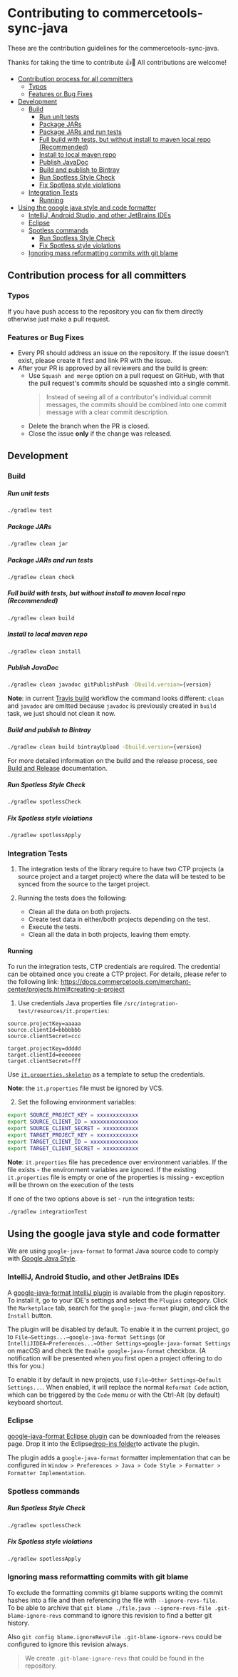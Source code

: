 # Contributing to commercetools-sync-java

These are the contribution guidelines for the commercetools-sync-java.

Thanks for taking the time to contribute :+1::tada: All contributions are welcome! 
<!-- START doctoc generated TOC please keep comment here to allow auto update -->
<!-- DON'T EDIT THIS SECTION, INSTEAD RE-RUN doctoc TO UPDATE -->

- [Contribution process for all committers](#contribution-process-for-all-committers)
  - [Typos](#typos)
  - [Features or Bug Fixes](#features-or-bug-fixes)
- [Development](#development)
  - [Build](#build)
      - [Run unit tests](#run-unit-tests)
      - [Package JARs](#package-jars)
      - [Package JARs and run tests](#package-jars-and-run-tests)
      - [Full build with tests, but without install to maven local repo (Recommended)](#full-build-with-tests-but-without-install-to-maven-local-repo-recommended)
      - [Install to local maven repo](#install-to-local-maven-repo)
      - [Publish JavaDoc](#publish-javadoc)
      - [Build and publish to Bintray](#build-and-publish-to-bintray)
      - [Run Spotless Style Check](#run-spotless-style-check)
      - [Fix Spotless style violations](#fix-spotless-style-violations)
  - [Integration Tests](#integration-tests)
    - [Running](#running)
- [Using the google java style and code formatter](#using-the-google-java-style-and-code-formatter)
  - [IntelliJ, Android Studio, and other JetBrains IDEs](#intellij-android-studio-and-other-jetbrains-ides)
  - [Eclipse](#eclipse)
  - [Spotless commands](#spotless-commands)
      - [Run Spotless Style Check](#run-spotless-style-check)
      - [Fix Spotless style violations](#fix-spotless-style-violations)
  - [Ignoring mass reformatting commits with git blame](#ignoring-mass-reformatting-commits-with-git-blame)

<!-- END doctoc generated TOC please keep comment here to allow auto update -->

## Contribution process for all committers

### Typos

If you have push access to the repository you can fix them directly otherwise just make a pull request.

### Features or Bug Fixes

- Every PR should address an issue on the repository. If the issue doesn't exist, please create it first and link PR with the issue. 
- After your PR is approved by all reviewers and the build is green:
    - Use `Squash and merge` option on a pull request on GitHub, with that the pull request's commits should be squashed into a single commit. 
        > Instead of seeing all of a contributor's individual commit messages, the commits should be combined into one commit message with a clear commit description. 
    - Delete the branch when the PR is closed.
    - Close the issue **only** if the change was released.
    
## Development
### Build
##### Run unit tests
````bash
./gradlew test
````

##### Package JARs
````bash
./gradlew clean jar
````

##### Package JARs and run tests
````bash
./gradlew clean check
````

##### Full build with tests, but without install to maven local repo (Recommended)
````bash
./gradlew clean build
````

##### Install to local maven repo
````bash
./gradlew clean install
````

##### Publish JavaDoc
````bash
./gradlew clean javadoc gitPublishPush -Dbuild.version={version}
````

**Note**: in current [Travis build](/.travis.yml) workflow the command looks different: `clean` and `javadoc` 
are omitted because `javadoc` is previously created in `build` task, we just should not clean it now.

##### Build and publish to Bintray
````bash
./gradlew clean build bintrayUpload -Dbuild.version={version} 
````

For more detailed information on the build and the release process, see [Build and Release](BUILD.md) documentation.

##### Run Spotless Style Check
````bash
./gradlew spotlessCheck
````

##### Fix Spotless style violations
````bash
./gradlew spotlessApply
````

### Integration Tests

1. The integration tests of the library require to have two CTP projects (a source project and a target project) where the 
data will be tested to be synced from the source to the target project. 

2. Running the tests does the following:
    - Clean all the data on both projects.
    - Create test data in either/both projects depending on the test.
    - Execute the tests.
    - Clean all the data in both projects, leaving them empty.

#### Running

To run the integration tests, CTP credentials are required. The credential can be obtained once you create a CTP project.
For details, please refer to the following link:
https://docs.commercetools.com/merchant-center/projects.html#creating-a-project 

  1. Use credentials Java properties file `/src/integration-test/resources/it.properties`:
    
  ```properties
  source.projectKey=aaaaa
  source.clientId=bbbbbbb
  source.clientSecret=ccc
    
  target.projectKey=ddddd
  target.clientId=eeeeeee
  target.clientSecret=fff
  ```
    
  Use [`it.properties.skeleton`](/src/integration-test/resources/it.properties.skeleton) 
  as a template to setup the credentials.
  
  **Note**: the `it.properties` file must be ignored by VCS. 
   
   2. Set the following environment variables:
  ```bash
  export SOURCE_PROJECT_KEY = xxxxxxxxxxxxx
  export SOURCE_CLIENT_ID = xxxxxxxxxxxxxxx
  export SOURCE_CLIENT_SECRET = xxxxxxxxxxx
  export TARGET_PROJECT_KEY = xxxxxxxxxxxxx
  export TARGET_CLIENT_ID = xxxxxxxxxxxxxxx
  export TARGET_CLIENT_SECRET = xxxxxxxxxxx
  ```

  **Note**: `it.properties` file has precedence over environment variables. If the file exists - 
  the environment variables are ignored. If the existing `it.properties` file is empty or one of the properties 
  is missing - exception will be thrown on the execution of the tests

If one of the two options above is set - run the integration tests:
```bash
./gradlew integrationTest
```

## Using the google java style and code formatter
 
We are using `google-java-format` to format Java source code to comply with [Google Java Style](https://google.github.io/styleguide/javaguide.html).

### IntelliJ, Android Studio, and other JetBrains IDEs

A [google-java-format IntelliJ plugin](https://plugins.jetbrains.com/plugin/8527) is available from the plugin repository. To install it, go to your IDE's settings and select the `Plugins` category. Click the `Marketplace` tab, search for the `google-java-format` plugin, and click the `Install` button.

The plugin will be disabled by default. To enable it in the current project, go to `File→Settings...→google-java-format Settings` (or `IntelliJIDEA→Preferences...→Other Settings→google-java-format Settings` on macOS) and check the `Enable google-java-format` checkbox. (A notification will be presented when you first open a project offering to do this for you.)

To enable it by default in new projects, use `File→Other Settings→Default Settings...`.
When enabled, it will replace the normal `Reformat Code` action, which can be triggered by the `Code` menu or with the Ctrl-Alt (by default) keyboard shortcut.

### Eclipse

[google-java-format Eclipse plugin](https://github.com/google/google-java-format/releases/download/google-java-format-1.6/google-java-format-eclipse-plugin_1.6.0.jar) can be downloaded from the releases page. Drop it into the Eclipse[drop-ins folder](http://help.eclipse.org/neon/index.jsp?topic=%2Forg.eclipse.platform.doc.isv%2Freference%2Fmisc%2Fp2_dropins_format.html)to activate the plugin.

The plugin adds a `google-java-format` formatter implementation that can be configured in `Window > Preferences > Java > Code Style > Formatter > Formatter Implementation`.

### Spotless commands
##### Run Spotless Style Check
````bash
./gradlew spotlessCheck
````

##### Fix Spotless style violations
````bash
./gradlew spotlessApply
````

### Ignoring mass reformatting commits with git blame

To exclude the formatting commits git blame supports writing the commit hashes into a file and then referencing the file with `--ignore-revs-file`.                     
To be able to archive that `git blame ./file.java --ignore-revs-file .git-blame-ignore-revs` command to ignore this revision to find a better git history.      
                         
Also `git config blame.ignoreRevsFile .git-blame-ignore-revs` could be configured to ignore this revision always.
                                                          
> We create `.git-blame-ignore-revs` that could be found in the repository.   
